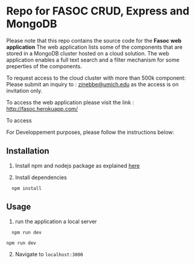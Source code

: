 
# Repo for FASOC CRUD, Express and MongoDB

Please note that this repo contains the source code for the **Fasoc web application**
The web application lists some of the components that are stored in a MongoDB cluster hosted on a cloud solution. 
The web application enables a full text search and a filter mechanism for some preperties of the components.

To request access to the cloud cluster with more than 500k component:
Please submit an inquiry to : zinebbe@umich.edu as the access is on invitation only.

To access the web application please visit the link :
http://fasoc.herokuapp.com/

To access

For Developpement purposes, please follow the instructions below:

## Installation

1. Install npm and nodejs package as explained [here](https://nodejs.org/en/)

2. Install dependencies
```
  npm install 
```

## Usage 

1. run the application a local server
```
  npm run dev 
```
`npm run dev`

2. Navigate to `localhost:3000`


